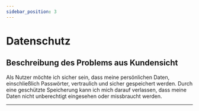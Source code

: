 ```yaml
---
sidebar_position: 3
---
```


# Datenschutz

## Beschreibung des Problems aus Kundensicht
Als Nutzer möchte ich sicher sein, dass meine persönlichen Daten, einschließlich Passwörter, vertraulich und sicher gespeichert werden. Durch eine geschützte Speicherung kann ich mich darauf verlassen, dass meine Daten nicht unberechtigt eingesehen oder missbraucht werden.

---